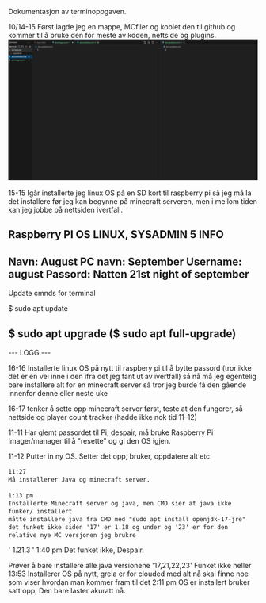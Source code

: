 Dokumentasjon av terminoppgaven.

10/14-15
Først lagde jeg en mappe, MCfiler og koblet den til github og kommer til å bruke den
for meste av koden, nettside og plugins.
![alt text](image-1.png)

15-15
Igår installerte jeg linux OS på en SD kort til raspberry pi så jeg må la det installere før jeg kan begynne på minecraft serveren, men i mellom tiden kan jeg jobbe
på nettsiden ivertfall.


Raspberry PI OS LINUX, SYSADMIN 5 INFO
---------------------------
Navn: August
PC navn: September
Username: august
Passord: Natten
21st night of september
----------------------------
Update cmnds for terminal

$ sudo apt update

$ sudo apt upgrade
($ sudo apt full-upgrade)
-------

--- LOGG ---

16-16
Installerte linux OS på nytt til raspbery pi til å bytte passord (tror ikke det er en vei inne i den ifra det jeg fant ut av ivertfall) så nå må jeg egentelig bare
installere alt for en minecraft server så tror jeg burde få den gående innenfor denne eller neste uke

16-17 
tenker å sette opp minecraft server først, teste at den fungerer, så nettside og player count tracker (hadde ikke nok tid 11-12)

11-11
Har glemt passordet til Pi, despair, må bruke Raspberry Pi Imager/manager til å "resette" og gi den OS igjen.

11-12 
Putter in ny OS. Setter det opp, bruker, oppdatere alt etc

    11:27 
    Må installerer Java og minecraft server.

    1:13 pm
    Installerte Minecraft server og java, men CMD sier at java ikke funker/ installert
    måtte installere java fra CMD med "sudo apt install openjdk-17-jre"  det funket ikke siden '17' er 1.18 og under og '23' er for den relative nye MC versjonen jeg brukre
   ' 1.21.3 '
   1:40 pm
   Det funket ikke, Despair.

   Prøver å bare installere alle java versionene '17,21,22,23'
   Funket ikke heller
     13:53
     Installerer OS på nytt, greia er for clouded med alt nå skal finne noe som viser hvordan man kommer fram til det
    2:11 pm
    OS er installert bruker satt opp, Den bare laster akuratt nå.
    

